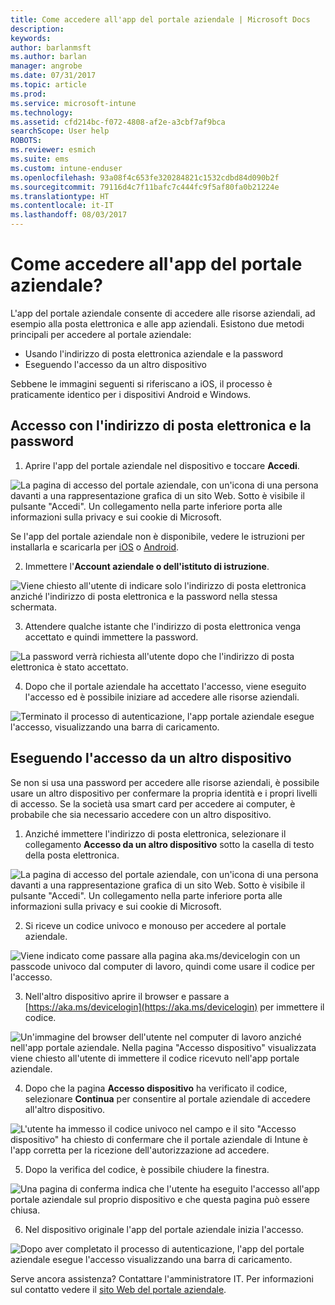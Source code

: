 ```yaml
---
title: Come accedere all'app del portale aziendale | Microsoft Docs
description: 
keywords: 
author: barlanmsft
ms.author: barlan
manager: angrobe
ms.date: 07/31/2017
ms.topic: article
ms.prod: 
ms.service: microsoft-intune
ms.technology: 
ms.assetid: cfd214bc-f072-4808-af2e-a3cbf7af9bca
searchScope: User help
ROBOTS: 
ms.reviewer: esmich
ms.suite: ems
ms.custom: intune-enduser
ms.openlocfilehash: 93a08f4c653fe320284821c1532cdbd84d090b2f
ms.sourcegitcommit: 79116d4c7f11bafc7c444fc9f5af80fa0b21224e
ms.translationtype: HT
ms.contentlocale: it-IT
ms.lasthandoff: 08/03/2017
---
```

# <a name="how-do-i-sign-in-to-the-company-portal-app---user-story-1132123--"></a>Come accedere all'app del portale aziendale? <!--User Story 1132123-->

L'app del portale aziendale consente di accedere alle risorse aziendali, ad esempio alla posta elettronica e alle app aziendali. Esistono due metodi principali per accedere al portale aziendale:

* Usando l'indirizzo di posta elettronica aziendale e la password
* Eseguendo l'accesso da un altro dispositivo

Sebbene le immagini seguenti si riferiscano a iOS, il processo è praticamente identico per i dispositivi Android e Windows.

## <a name="signing-in-with-your-email-address-and-password"></a>Accesso con l'indirizzo di posta elettronica e la password

1. Aprire l'app del portale aziendale nel dispositivo e toccare **Accedi**.

  ![La pagina di accesso del portale aziendale, con un'icona di una persona davanti a una rappresentazione grafica di un sito Web. Sotto è visibile il pulsante "Accedi". Un collegamento nella parte inferiore porta alle informazioni sulla privacy e sui cookie di Microsoft.](/intune/media/cp_ios_aad_signin_after_1704_001.png)

  Se l'app del portale aziendale non è disponibile, vedere le istruzioni per installarla e scaricarla per [iOS](install-and-sign-in-to-the-intune-company-portal-app-ios.md) o [Android](install-the-company-portal-app-android.md).

2. Immettere l'**Account aziendale o dell'istituto di istruzione**.

  ![Viene chiesto all'utente di indicare solo l'indirizzo di posta elettronica anziché l'indirizzo di posta elettronica e la password nella stessa schermata.](/intune/media/cp_ios_aad_signin_after_1704_002.png)

3. Attendere qualche istante che l'indirizzo di posta elettronica venga accettato e quindi immettere la password.

  ![La password verrà richiesta all'utente dopo che l'indirizzo di posta elettronica è stato accettato.](/intune/media/cp_ios_aad_signin_after_1704_003.png)

4. Dopo che il portale aziendale ha accettato l'accesso, viene eseguito l'accesso ed è possibile iniziare ad accedere alle risorse aziendali.   

  ![Terminato il processo di autenticazione, l'app portale aziendale esegue l'accesso, visualizzando una barra di caricamento.](/intune/media/cp_ios_aad_signin_from_another_device_after_1704_007.png)

## <a name="signing-in-from-another-device"></a>Eseguendo l'accesso da un altro dispositivo

Se non si usa una password per accedere alle risorse aziendali, è possibile usare un altro dispositivo per confermare la propria identità e i propri livelli di accesso. Se la società usa smart card per accedere ai computer, è probabile che sia necessario accedere con un altro dispositivo.

1. Anziché immettere l'indirizzo di posta elettronica, selezionare il collegamento **Accesso da un altro dispositivo** sotto la casella di testo della posta elettronica.

  ![La pagina di accesso del portale aziendale, con un'icona di una persona davanti a una rappresentazione grafica di un sito Web. Sotto è visibile il pulsante "Accedi". Un collegamento nella parte inferiore porta alle informazioni sulla privacy e sui cookie di Microsoft.](/intune/media/cp_ios_aad_signin_from_another_device_after_1704_001.png)

2. Si riceve un codice univoco e monouso per accedere al portale aziendale.

  ![Viene indicato come passare alla pagina aka.ms/devicelogin con un passcode univoco dal computer di lavoro, quindi come usare il codice per l'accesso.](/intune/media/cp_ios_aad_signin_from_another_device_after_1704_003.png)

3. Nell'altro dispositivo aprire il browser e passare a [https://aka.ms/devicelogin](https://aka.ms/devicelogin) per immettere il codice.

  ![Un'immagine del browser dell'utente nel computer di lavoro anziché nell'app portale aziendale. Nella pagina "Accesso dispositivo" visualizzata viene chiesto all'utente di immettere il codice ricevuto nell'app portale aziendale.](/intune/media/cp_ios_aad_signin_from_another_device_after_1704_004.png)

4. Dopo che la pagina **Accesso dispositivo** ha verificato il codice, selezionare __Continua__ per consentire al portale aziendale di accedere all'altro dispositivo.

  ![L'utente ha immesso il codice univoco nel campo e il sito "Accesso dispositivo" ha chiesto di confermare che il portale aziendale di Intune è l'app corretta per la ricezione dell'autorizzazione ad accedere.](/intune/media/cp_ios_aad_signin_from_another_device_after_1704_005.png)

5. Dopo la verifica del codice, è possibile chiudere la finestra.

  ![Una pagina di conferma indica che l'utente ha eseguito l'accesso all'app portale aziendale sul proprio dispositivo e che questa pagina può essere chiusa.](/intune/media/cp_ios_aad_signin_from_another_device_after_1704_006.png)

6. Nel dispositivo originale l'app del portale aziendale inizia l'accesso.

  ![Dopo aver completato il processo di autenticazione, l'app del portale aziendale esegue l'accesso visualizzando una barra di caricamento.](/intune/media/cp_ios_aad_signin_from_another_device_after_1704_007.png)

Serve ancora assistenza? Contattare l'amministratore IT. Per informazioni sul contatto vedere il [sito Web del portale aziendale](http://portal.manage.microsoft.com).
